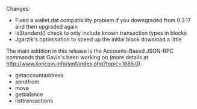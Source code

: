 Changes:
* Fixed a wallet.dat compatibility problem if you downgraded from 0.3.17 and then upgraded again
* IsStandard() check to only include known transaction types in blocks
* Jgarzik's optimisation to speed up the initial block download a little

The main addition in this release is the Accounts-Based JSON-RPC commands that Gavin's been working on (more details at http://www.lioncoin.info/smf/index.php?topic=1886.0).  
* getaccountaddress
* sendfrom
* move
* getbalance
* listtransactions
